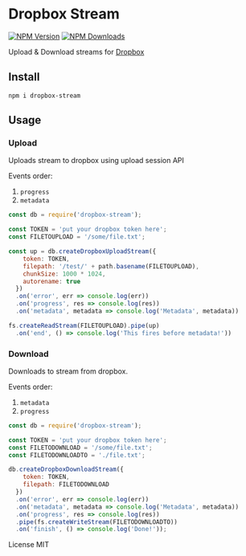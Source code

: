 # Dropbox Stream

[![NPM Version](https://img.shields.io/npm/v/dropbox-stream.svg?style=flat-square)](https://www.npmjs.com/package/dropbox-stream)
[![NPM Downloads](https://img.shields.io/npm/dt/dropbox-stream.svg?style=flat-square)](https://www.npmjs.com/package/dropbox-stream)

Upload & Download streams for [Dropbox](https://dropbox.com)

## Install

`npm i dropbox-stream`

## Usage

### Upload

Uploads stream to dropbox using upload session API

Events order:

  1. `progress`
  2. `metadata`


```js
const db = require('dropbox-stream');

const TOKEN = 'put your dropbox token here';
const FILETOUPLOAD = '/some/file.txt';

const up = db.createDropboxUploadStream({
    token: TOKEN,
    filepath: '/test/' + path.basename(FILETOUPLOAD),
    chunkSize: 1000 * 1024,
    autorename: true
  })
  .on('error', err => console.log(err))
  .on('progress', res => console.log(res))
  .on('metadata', metadata => console.log('Metadata', metadata))

fs.createReadStream(FILETOUPLOAD).pipe(up)
  .on('end', () => console.log('This fires before metadata!'))

```

### Download

Downloads to stream from dropbox.

Events order:

  1. `metadata`
  2. `progress`


```js
const db = require('dropbox-stream');

const TOKEN = 'put your dropbox token here';
const FILETODOWNLOAD = '/some/file.txt';
const FILETODOWNLOADTO = './file.txt';

db.createDropboxDownloadStream({
    token: TOKEN,
    filepath: FILETODOWNLOAD
  })
  .on('error', err => console.log(err))
  .on('metadata', metadata => console.log('Metadata', metadata))
  .on('progress', res => console.log(res))
  .pipe(fs.createWriteStream(FILETODOWNLOADTO))
  .on('finish', () => console.log('Done!'));

```

License MIT

